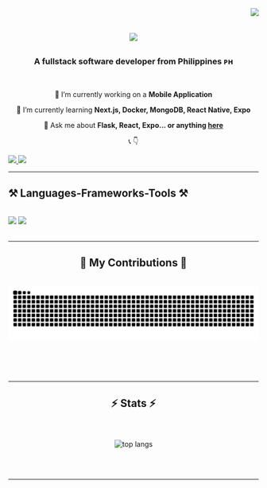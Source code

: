 <img align="right" src="https://visitor-badge.laobi.icu/badge?page_id=fkvasir.fkvasir" />

<h1 align="center">
    <img src="https://readme-typing-svg.herokuapp.com/?font=Righteous&size=35&center=true&vCenter=true&width=500&height=70&duration=4000&lines=Hi+There!+👋;+I'm+Fulgent+Kvasir!;" />
</h1>

<h3 align="center">A fullstack software developer from Philippines ᴘʜ</h3>

<br/>

<div align="center">
 
 🔭 I’m currently working on a **Mobile Application**
 
 🌱 I’m currently learning **Next.js, Docker, MongoDB, React Native, Expo**

💬 Ask me about **Flask, React, Expo... or anything [here](https://github.com/fkvasir/fkvasir/issues)**

📞 
👇
 </div>
 
<div align="left"> 
  <a href="mailto:lavesoreskvasir@gmail.com">
    <img src="https://img.shields.io/badge/Gmail-333333?style=for-the-badge&logo=gmail&logoColor=red" />
  </a>
  <a href="https://www.linkedin.com/in/fulgent-kvasir-lavesores-662900231/" target="_blank">
    <img src="https://img.shields.io/badge/LinkedIn-0077B5?style=for-the-badge&logo=linkedin&logoColor=white" target="_blank" />
  </a>
 <!-- sqlite, safari, google-chrome are other good icon options -->
  </a>
</div>

 <hr/>
 
<h2 align="left">⚒️ Languages-Frameworks-Tools ⚒️</h2>
<br/>
<div align="left">
    <img src="https://skillicons.dev/icons?i=react,nextjs,bitbucket,figma,postgres,git,vscode,github,tailwind,bootstrap,flask,mongodb,postman" />
    <img src="https://skillicons.dev/icons?i=javascript,typescript,python,bash,cpp,htmx,c,mysql,html,css," /><br>
</div>

<br/>
<hr/>

<div align="center">
  <h2>🐍 My Contributions 🐍</h2>
  <br>
  <img alt="snake eating my contributions" src="https://raw.githubusercontent.com/fkvasir/fkvasir/output/github-contribution-grid-snake.svg" />
  
  <br/><br/><br/>
</div>

<hr/>

<h2 align="center">⚡ Stats ⚡</h2>
<br>
<div align=center>
  <br>
  <img width=325 align="center" src="https://github-readme-stats-salesp07.vercel.app/api/top-langs/?username=fkvasir&hide=HTML&langs_count=8&layout=compact&theme=react&border_radius=10&size_weight=0.5&count_weight=0.5&exclude_repo=github-readme-stats" alt="top langs" />
</div>

<br/><br/>

<hr/>
